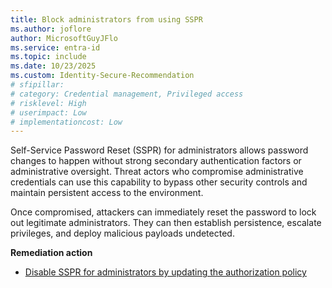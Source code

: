 ```yaml
---
title: Block administrators from using SSPR  
ms.author: joflore
author: MicrosoftGuyJFlo
ms.service: entra-id
ms.topic: include
ms.date: 10/23/2025
ms.custom: Identity-Secure-Recommendation
# sfipillar: 
# category: Credential management, Privileged access
# risklevel: High
# userimpact: Low
# implementationcost: Low
---
```

Self-Service Password Reset (SSPR) for administrators allows password changes to happen without strong secondary authentication factors or administrative oversight. Threat actors who compromise administrative credentials can use this capability to bypass other security controls and maintain persistent access to the environment.

Once compromised, attackers can immediately reset the password to lock out legitimate administrators. They can then establish persistence, escalate privileges, and deploy malicious payloads undetected.

**Remediation action**

- [Disable SSPR for administrators by updating the authorization policy](/entra/identity/authentication/concept-sspr-policy#administrator-reset-policy-differences)  
